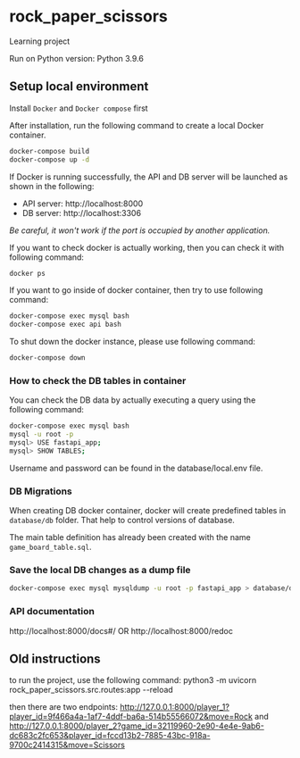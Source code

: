 # rock_paper_scissors
Learning project

Run on Python version: Python 3.9.6

## Setup local environment

Install `Docker` and `Docker compose` first

After installation, run the following command to create a local Docker container.

```bash
docker-compose build
docker-compose up -d
```

If Docker is running successfully, the API and DB server will be launched as shown in the following:

- API server: http://localhost:8000
- DB server: http://localhost:3306

_Be careful, it won't work if the port is occupied by another application._

If you want to check docker is actually working, then you can check it with following command:

```bash
docker ps
```

If you want to go inside of docker container, then try to use following command:

```bash
docker-compose exec mysql bash
docker-compose exec api bash
```

To shut down the docker instance, please use following command:

```bash
docker-compose down
```

### How to check the DB tables in container

You can check the DB data by actually executing a query using the following command:

```bash
docker-compose exec mysql bash
mysql -u root -p
mysql> USE fastapi_app;
mysql> SHOW TABLES;
```

Username and password can be found in the database/local.env file.

### DB Migrations

When creating DB docker container, docker will create predefined tables in `database/db` folder.
That help to control versions of database.

The main table definition has already been created with the name `game_board_table.sql`.

### Save the local DB changes as a dump file

```bash
docker-compose exec mysql mysqldump -u root -p fastapi_app > database/db/dumpname.sql

```

### API documentation
http://localhost:8000/docs#/
OR
http://localhost:8000/redoc

## Old instructions
to run the project, use the following command:
python3 -m uvicorn rock_paper_scissors.src.routes:app --reload

then there are two endpoints:
http://127.0.0.1:8000/player_1?player_id=9f466a4a-1af7-4ddf-ba6a-514b55566072&move=Rock
and 
http://127.0.0.1:8000/player_2?game_id=32119960-2e90-4e4e-9ab6-dc683c2fc653&player_id=fccd13b2-7885-43bc-918a-9700c2414315&move=Scissors